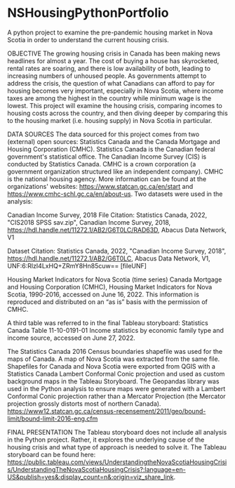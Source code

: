# NSHousingPythonPortfolio
A python project to examine the pre-pandemic housing market in Nova Scotia in order to understand the current housing crisis.

OBJECTIVE
The growing housing crisis in Canada has been making news headlines for almost a year. The cost of buying a house has skyrocketed, rental rates are soaring, and there is low availability of both, leading to increasing numbers of unhoused people. As governments attempt to address the crisis, the question of what Canadians can afford to pay for housing becomes very important, especially in Nova Scotia, where income taxes are among the highest in the country while minimum wage is the lowest. 
This project will examine the housing crisis, comparing incomes to housing costs across the country, and then diving deeper by comparing this to the housing market (i.e. housing supply) in Nova Scotia in particular.

DATA SOURCES
The data sourced for this project comes from two (external) open sources: Statistics Canada and the Canada Mortgage and Housing Corporation (CMHC). Statistics Canada is the Canadian federal government's statistical office. The Canadian Income Survey (CIS) is conducted by Statistics Canada. CMHC is a crown corporation (a government organization structured like an independent company). CMHC is the national housing agency. More information can be found at the organizations' websites: https://www.statcan.gc.ca/en/start and https://www.cmhc-schl.gc.ca/en/about-us. Two datasets were used in the analysis:

Canadian Income Survey, 2018
File Citation: Statistics Canada, 2022, "CIS2018 SPSS sav.zip", Canadian Income Survey, 2018, https://hdl.handle.net/11272.1/AB2/G6T0LC/RAD63D, Abacus Data Network, V1 

Dataset Citation: Statistics Canada, 2022, "Canadian Income Survey, 2018", https://hdl.handle.net/11272.1/AB2/G6T0LC, Abacus Data Network, V1, UNF:6:RlzI4LxHQ+ZRmY8Hn85cuw== [fileUNF] 

Housing Market Indicators for Nova Scotia (time series)
Canada Mortgage and Housing Corporation (CMHC), Housing Market Indicators for Nova Scotia, 1990-2016, accessed on June 16, 2022. This information is reproduced and distributed on an “as is” basis with the permission of CMHC.

A third table was referred to in the final Tableau storyboard:
Statistics Canada Table 11-10-0191-01 Income statistics by economic family type and income source, accessed on June 27, 2022.

The Statistics Canada 2016 Census boundaries shapefile was used for the maps of Canada. A map of Nova Scotia was extracted from the same file. Shapefiles for Canada and Nova Scotia were exported from QGIS with a Statistics Canada Lambert Conformal Conic projection and used as custom background maps in the Tableau Storyboard. The Geopandas library was used in the Python analysis to ensure maps were generated with a Lambert Conformal Conic projection rather than a Mercator Projection (the Mercator projection grossly distorts most of northern Canada). https://www12.statcan.gc.ca/census-recensement/2011/geo/bound-limit/bound-limit-2016-eng.cfm

FINAL PRESENTATION
The Tableau storyboard does not include all analysis in the Python project. Rather, it explores the underlying cause of the housing crisis and what type of approach is needed to solve it. The Tableau storyboard can be found here: https://public.tableau.com/views/UnderstandingtheNovaScotiaHousingCrisis/UnderstandingTheNovaScotiaHousingCrisis?:language=en-US&publish=yes&:display_count=n&:origin=viz_share_link.
